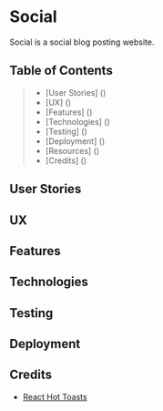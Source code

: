 # Social
Social is a social blog posting website.

## Table of Contents
> - [User Stories] ()
> - [UX] ()
> - [Features] ()
> - [Technologies] ()
> - [Testing] ()
> - [Deployment] ()
> - [Resources] ()
> - [Credits] ()

## User Stories

## UX

## Features

## Technologies

## Testing

## Deployment

## Credits
* [React Hot Toasts](https://react-hot-toast.com/)